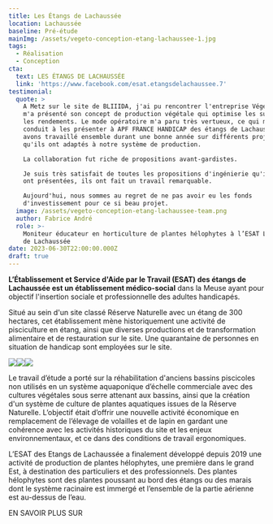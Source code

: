 ```yaml
---
title: Les Étangs de Lachaussée
location: Lachaussée
baseline: Pré-étude
mainImg: /assets/vegeto-conception-etang-lachaussee-1.jpg
tags:
  - Réalisation
  - Conception
cta:
  text: LES ÉTANGS DE LACHAUSSÉE
  link: 'https://www.facebook.com/esat.etangsdelachaussee.7'
testimonial:
  quote: >
    A Metz sur le site de BLIIIDA, j'ai pu rencontrer l'entreprise Végéto qui
    m'a présenté son concept de production végétale qui optimise les surfaces et
    les rendements. Le mode opératoire m'a paru très vertueux, ce qui m'a
    conduit à les présenter à APF FRANCE HANDICAP des étangs de Lachaussée. Nous
    avons travaillé ensemble durant une bonne année sur différents projets
    qu'ils ont adaptés à notre système de production. 

    La collaboration fut riche de propositions avant-gardistes. 

    Je suis très satisfait de toutes les propositions d'ingénierie qu'ils nous
    ont présentées, ils ont fait un travail remarquable. 

    Aujourd'hui, nous sommes au regret de ne pas avoir eu les fonds
    d'investissement pour ce si beau projet.
  image: /assets/vegeto-conception-etang-lachaussee-team.png
  author: Fabrice André
  role: >-
    Moniteur éducateur en horticulture de plantes hélophytes à l’ESAT Les Etangs
    de Lachaussée
date: 2023-06-30T22:00:00.000Z
draft: true
---
```


**L’Établissement et Service d'Aide par le Travail (ESAT) des étangs de Lachaussée est un établissement médico-social** dans la Meuse ayant pour objectif l'insertion sociale et professionnelle des adultes handicapés. 

Situé au sein d'un site classé Réserve Naturelle avec un étang de 300 hectares, cet établissement mène historiquement une activité de pisciculture en étang, ainsi que diverses productions et de transformation alimentaire et de restauration sur le site. Une quarantaine de personnes en situation de handicap sont employées sur le site.

![](/assets/vegeto-conception-etang-lachaussee-2.jpg)![](/assets/vegeto-conception-etang-lachaussee-3.jpg)![](/assets/vegeto-conception-etang-lachaussee-4.jpg)

Le travail d’étude a porté sur la réhabilitation d'anciens bassins piscicoles non utilisés en un système aquaponique d’échelle commerciale avec des cultures végétales sous serre attenant aux bassins, ainsi que la création d'un système de culture de plantes aquatiques issues de la Réserve Naturelle. L’objectif était d’offrir une nouvelle activité économique en remplacement de l’élevage de volailles et de lapin en gardant une cohérence avec les activités historiques du site et les enjeux environnementaux, et ce dans des conditions de travail ergonomiques.

L’ESAT des Etangs de Lachaussée a finalement développé depuis 2019 une activité de production de plantes hélophytes, une première dans le grand Est, à destination des particuliers et des professionnels. Des plantes hélophytes sont des plantes poussant au bord des étangs ou des marais dont le système racinaire est immergé et l’ensemble de la partie aérienne est au-dessus de l’eau. 

EN SAVOIR PLUS SUR
